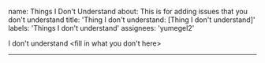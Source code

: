 
name: Things I Don't Understand
about: This is for adding issues that you don't understand
title: 'Thing I don't understand: <file in title> [Thing I don't understand]'
labels: 'Things I don't understand'
assignees: 'yumegel2'



I don't understand <fill in what you don't here>

 ---